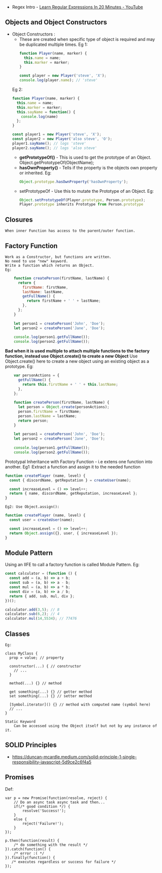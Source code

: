 - Regex Intro - [Learn Regular Expressions In 20 Minutes - YouTube](https://www.youtube.com/watch?v=rhzKDrUiJVk)

## Objects and Object Constructors
- Object Constructors : 
	- These are created when specific type of object is required and may be duplicated multiple times.
	  Eg 1:
		```javascript
		function Player(name, marker) {
		  this.name = name;
		  this.marker = marker;
		}
		
		const player = new Player('steve', 'X');
		console.log(player.name); // 'steve'
		```
	Eg 2:
	```javascript
	function Player(name, marker) {
	  this.name = name;
	  this.marker = marker;
	  this.sayName = function() {
	    console.log(name)
	  };
	}
	
	const player1 = new Player('steve', 'X');
	const player2 = new Player('also steve', 'O');
	player1.sayName(); // logs 'steve'
	player2.sayName(); // logs 'also steve'
	```
	- **getPrototypeOf()** -
		This is used to get the prototype of an Object.
		Object.getPrototypeOf(ObjectName);
	- **hasOwnProperty()** -
		Tells if the property is the objects own property or inherited.
		Eg:
		```javascript
		Object.prototype.hasOwnProperty('hasOwnProperty');
		```
	- setPrototypeOf - 
		Use this to mutate the Prototype of an Object.
		Eg:
		```javascript
		Object.setPrototypeOf(Player.prototype, Person.prototype);
		Player.prototype inherits Prototype from Person.prototype
		```

## Closures 
	When inner Function has access to the parent/outer function.
## Factory Function
	Work as a Constructor, but functions are written.
	No need to use "new" keyword.
	Write a function which returns an Object.
	Eg:
```javascript
	function createPerson(firstName, lastName) {
	  return {
	    firstName: firstName,
	    lastName: lastName,
	    getFullName() {
	      return firstName + ' ' + lastName;
	    },
	  };
	}
	
	let person1 = createPerson('John', 'Doe');
	let person2 = createPerson('Jane', 'Doe');
	
	console.log(person1.getFullName());
	console.log(person2.getFullName());
```

**Bad when it is used multiple to attach multiple functions to the factory function, instead use Object.create() to create a new Object**
Use Object.create() here to create a new object using an existing object as a prototype.
Eg:
```javascript
	var personActions = {
	  getFullName() {
	    return this.firstName + ' ' + this.lastName;
	  },
	};
	
	function createPerson(firstName, lastName) {
	  let person = Object.create(personActions);
	  person.firstName = firstName;
	  person.lastName = lastName;
	  return person;
	}
	
	let person1 = createPerson('John', 'Doe');
	let person2 = createPerson('Jane', 'Doe');
	
	console.log(person1.getFullName());
	console.log(person2.getFullName());
```

Prototypal Inheritance with Factory Function -
i.e extens one function into another.
	Eg1 :Extract a function and assign it to the needed function
```javascript
function createPlayer (name, level) {
  const { discordName, getReputation } = createUser(name);

  const increaseLevel = () => level++;
  return { name, discordName, getReputation, increaseLevel };
}
```
	Eg2: Use Object.assign():
```javascript
function createPlayer (name, level) {
  const user = createUser(name);

  const increaseLevel = () => level++;
  return Object.assign({}, user, { increaseLevel });
}
```
## Module Pattern 
Using an IIFE to call a factory function is called Module Pattern.
	Eg:
```javascript
const calculator = (function () {
  const add = (a, b) => a + b;
  const sub = (a, b) => a - b;
  const mul = (a, b) => a * b;
  const div = (a, b) => a / b;
  return { add, sub, mul, div };
})();

calculator.add(3,5); // 8
calculator.sub(6,2); // 4
calculator.mul(14,5534); // 77476
```

## Classes
	Eg:
```
class MyClass {
  prop = value; // property

  constructor(...) { // constructor
    // ...
  }

  method(...) {} // method

  get something(...) {} // getter method
  set something(...) {} // setter method

  [Symbol.iterator]() {} // method with computed name (symbol here)
  // ...
}
```
	Static Keyword 
		Can be accessed using the Object itself but not by any instance of it.


## SOLID Principles
- https://duncan-mcardle.medium.com/solid-principle-1-single-responsibility-javascript-5d9ce2c6f4a5

## Promises 
Def:
```
var p = new Promise(function(resolve, reject) {
	// Do an async task async task and then...
	if(/* good condition */) {
		resolve('Success!');
	}
	else {
		reject('Failure!');
	}
});

p.then(function(result) { 
	/* do something with the result */
}).catch(function() {
	/* error :( */
}).finally(function() {
   /* executes regardless or success for failure */ 
});
```

